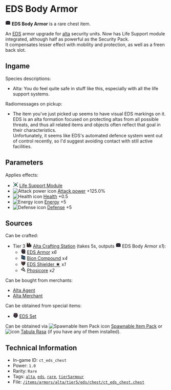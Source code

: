 # EDS Body Armor

<img src="https://raw.githubusercontent.com/Ceterai/Enternia/main/items/armors/alta/tier5/eds/chest/icon.png" alt="EDS Body Armor icon" loading="lazy" height="16px" width="auto" /> **EDS Body Armor** is a rare chest item.

An [EDS](https://ceterai.github.io/MyEnternia/Wiki/Tags/Eds) armor upgrade for [alta](https://ceterai.github.io/MyEnternia/Wiki/Tags/Alta) security units. Now has Life Support module integrated, although half as powerful as the Security Pack.  
It compensates lesser effect with mobility and protection, as well as a freen back slot.

## Ingame

Species descriptions:

- Alta: You do feel quite safe in stuff like this, especially with all the life support systems.

Radiomessages on pickup:

- The item you've just picked up seems to have visual EDS markings on it. EDS is an alta formation focused on protecting altas from all possible threats, and thus all related items and objects often reflect that goal in their characteristics.  
Unfortunately, it seems like EDS's automated defence system went out of control recently, so I'd suggest avoiding contact with still active facilities.

## Parameters

Applies effects:

- <img src="https://raw.githubusercontent.com/Ceterai/Enternia/main/stats/effects/ct_heal/ct_life_support_module.png" alt="Life Support Module icon" loading="lazy" height="16px" width="auto" /> [Life Support Module](https://ceterai.github.io/MyEnternia/Wiki/LifeSupportModule)
- <img src="https://starbounder.org/mediawiki/images/d/d0/Power_Icon.png" alt="Attack power icon" loading="lazy" height="15px" width="15px" /> [Attack power](https://starbounder.org/Attack_power) +125.0%
- <img src="https://starbounder.org/mediawiki/images/4/44/Health_Icon.png" alt="Health icon" loading="lazy" height="15px" width="15px" /> [Health](https://starbounder.org/Health) +0.5
- <img src="https://starbounder.org/mediawiki/images/a/a3/Energy_Icon.png" alt="Energy icon" loading="lazy" height="15px" width="15px" /> [Energy](https://starbounder.org/Energy) +5
- <img src="https://starbounder.org/mediawiki/images/c/c8/Armor_Icon.png" alt="Defense icon" loading="lazy" height="15px" width="15px" /> [Defense](https://starbounder.org/Defense) +5

## Sources

Can be crafted:

- Tier 3 ![ ](https://raw.githubusercontent.com/Ceterai/Enternia/main/objects/alta/crafting/crafting_station/icon3.png) [Alta Crafting Station](https://ceterai.github.io/MyEnternia/Wiki/AltaCraftingStation) (takes 5s, outputs <img src="https://raw.githubusercontent.com/Ceterai/Enternia/main/items/armors/alta/tier5/eds/chest/icon.png" alt="EDS Body Armor icon" loading="lazy" height="16px" width="auto" /> EDS Body Armor x*1*):
  - <img src="https://raw.githubusercontent.com/Ceterai/Enternia/main/items/generic/crafting/alta/eds.png" alt="EDS Armor icon" loading="lazy" height="16px" width="auto" /> [EDS Armor](https://ceterai.github.io/MyEnternia/Wiki/EDSArmor) x*6*
  - <img src="https://raw.githubusercontent.com/Ceterai/Enternia/main/items/generic/crafting/alta/bion.png" alt="Bion Compound icon" loading="lazy" height="16px" width="auto" /> [Bion Compound](https://ceterai.github.io/MyEnternia/Wiki/BionCompound) x*4*
  - <img src="https://raw.githubusercontent.com/Ceterai/Enternia/main/items/generic/other/ct_eds_shielder.png" alt="EDS Shielder ★ icon" loading="lazy" height="16px" width="auto" /> [EDS Shielder ★](https://ceterai.github.io/MyEnternia/Wiki/EDSShielder) x*1*
  - <img src="https://raw.githubusercontent.com/Ceterai/Enternia/main/items/generic/crafting/alta/phosicore.png" alt="Phosicore icon" loading="lazy" height="16px" width="auto" /> [Phosicore](https://ceterai.github.io/MyEnternia/Wiki/Phosicore) x*2*

Can be bought from merchants:

- [Alta Agent](https://ceterai.github.io/MyEnternia/Wiki/AltaAgent)
- [Alta Merchant](https://ceterai.github.io/MyEnternia/Wiki/AltaMerchant)

Can be obtained from special items:

- <img src="https://raw.githubusercontent.com/Ceterai/Enternia/main/items/active/alta/sets/eds.png" alt="EDS Set icon" loading="lazy" height="16px" width="auto" /> [EDS Set](https://ceterai.github.io/MyEnternia/Wiki/EDSSet)

Can be obtained via <img src="https://raw.githubusercontent.com/Silverfeelin/Starbound-SpawnableItemPack/master/interface/sip/iconSmall.png" alt="Spawnable Item Pack icon" width="18" height="14"/> [Spawnable Item Pack](https://steamcommunity.com/sharedfiles/filedetails/?id=733665104) or <img src="https://steamuserimages-a.akamaihd.net/ugc/263843960696222713/3EC9A7C005541F7D577EBCB8C5736B4EFC9973D6/" alt="icon" width="8" height="12"/> [Tabula Rasa](https://community.playstarbound.com/resources/the-tabula-rasa.3222/) (if you have any of them installed).

## Technical Information

- In-game ID: `ct_eds_chest`
- Power: `1.0`
- Rarity: `Rare`
- Tags: [`alta`](https://ceterai.github.io/MyEnternia/Wiki/Tags/Alta), [`eds`](https://ceterai.github.io/MyEnternia/Wiki/Tags/Eds), [`rare`](https://ceterai.github.io/MyEnternia/Wiki/Tags/Rare), [`tier5armour`](https://ceterai.github.io/MyEnternia/Wiki/Tags/Tier5Armour)
- File: [`/items/armors/alta/tier5/eds/chest/ct_eds_chest.chest`](https://github.com/Ceterai/Enternia/blob/main/items/armors/alta/tier5/eds/chest/ct_eds_chest.chest)

